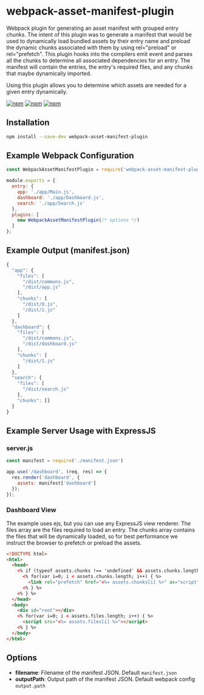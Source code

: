 # webpack-asset-manifest-plugin
Webpack plugin for generating an asset manifest with grouped entry chunks. The intent of this plugin was to generate a manifest that would be used to dynamically load bundled assets by their entry name and preload the dynamic chunks associated with them by using rel="preload" or rel="prefetch". This plugin hooks into the compilers emit event and parses all the chunks to determine all associated dependencies for an entry. The manifest will contain the entries, the entry's required files, and any chunks that maybe dynamically imported.

Using this plugin allows you to determine which assets are needed for a given entry dynamically.

[![npm](https://img.shields.io/npm/v/webpack-asset-manifest-plugin.svg)](https://www.npmjs.com/package/webpack-asset-manifest-plugin)
[![npm](https://img.shields.io/npm/l/webpack-asset-manifest-plugin.svg)](https://github.com/jakedahm/webpack-asset-manifest-plugin/blob/master/LICENSE)
[![npm](https://img.shields.io/npm/dt/webpack-asset-manifest-plugin.svg)](https://www.npmjs.com/package/webpack-asset-manifest-plugin)

## Installation

```sh
npm install --save-dev webpack-asset-manifest-plugin
```

## Example Webpack Configuration

```js
const WebpackAssetManifestPlugin = require('webpack-asset-manifest-plugin');

module.exports = {
  entry: {
    app: './app/Main.js',
    dashboard: './app/Dashboard.js',
    search: './app/Search.js'
  },
  plugins: [
    new WebpackAssetManifestPlugin(/* options */)
  ]
};
```

## Example Output (manifest.json)

```js
{
  "app": {
    "files": [
      "/dist/commons.js",
      "/dist/app.js"
    ],
    "chunks": [
      "/dist/0.js",
      "/dist/1.js"
    ]
  },
  "dashboard": {
    "files": [
      "/dist/commons.js",
      "/dist/dashboard.js"
    ],
    "chunks": [
      "/dist/1.js"
    ]
  },
  "search": {
    "files": [
      "/dist/search.js"
    ],
    "chunks": []
  }
}
```

## Example Server Usage with ExpressJS

### server.js

```js
const manifest = require('./manifest.json')

app.use('/dashboard', (req, res) => {
  res.render('dashboard', {
    assets: manifest['dashboard']
  });
});
```

### Dashboard View
The example uses ejs, but you can use any ExpressJS view renderer. The files array are the files required to load an entry. The chunks array contains the files that will be dynamically loaded, so for best performance we instruct the browser to prefetch or preload the assets.

```html
<!DOCTYPE html>
<html>
  <head>
    <% if (typeof assets.chunks !== 'undefined' && assets.chunks.length > 0) { %>
      <% for(var i=0; i < assets.chunks.length; i++) { %>
        <link rel="prefetch" href="<%= assets.chunks[i] %>" as="script" />
      <% } %>
    <% } %>
  </head>
  <body>
    <div id="root"></div>
    <% for(var i=0; i < assets.files.length; i++) { %>
      <script src="<%= assets.files[i] %>"></script>
    <% } %>
  </body>
</html>

```

## Options

- **filename**: Filename of the manifest JSON. Default `manifest.json`
- **outputPath**: Output path of the manifest JSON. Default webpack config `output.path`

